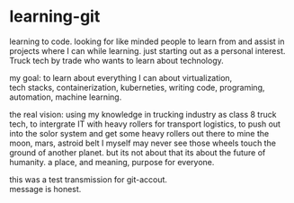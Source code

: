 # learning-git
learning to code. 
looking for like minded people to learn from and assist in projects where I can while learning.
just starting out as a personal interest.
Truck tech by trade who wants to learn about technology.

my goal: 
to learn about everything I can about 
virtualization,  
tech stacks, 
containerization, 
kuberneties, 
writing code, 
programing, 
automation,
machine learning.

the real vision: using my knowledge in trucking industry as class 8 truck tech,
to intergrate IT with heavy rollers for transport logistics,
to push out into the solor system and get some heavy rollers out there to mine the moon, mars, astroid belt
I myself may never see those wheels touch the ground of another planet.
but its not about that its about the future of humanity.
a place, and meaning, purpose for everyone.

this was a test transmission for git-accout.  
message is honest. 
